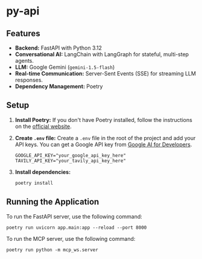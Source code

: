 # py-api

## Features

- **Backend:** FastAPI with Python 3.12
- **Conversational AI:** LangChain with LangGraph for stateful, multi-step agents.
- **LLM:** Google Gemini (`gemini-1.5-flash`)
- **Real-time Communication:** Server-Sent Events (SSE) for streaming LLM responses.
- **Dependency Management:** Poetry

## Setup

1. **Install Poetry:** If you don't have Poetry installed, follow the instructions on
   the [official website](https://python-poetry.org/docs/).

2. **Create `.env` file:** Create a `.env` file in the root of the project and add your API keys. You can get a Google
   API key from [Google AI for Developers](https://ai.google.dev/).

   ```
   GOOGLE_API_KEY="your_google_api_key_here"
   TAVILY_API_KEY="your_tavily_api_key_here"
   ```

3. **Install dependencies:**
   ```bash
   poetry install
   ```

## Running the Application

To run the FastAPI server, use the following command:

```shell script
poetry run uvicorn app.main:app --reload --port 8000
```

To run the MCP server, use the following command:

```shell script
poetry run python -m mcp_ws.server
``` 